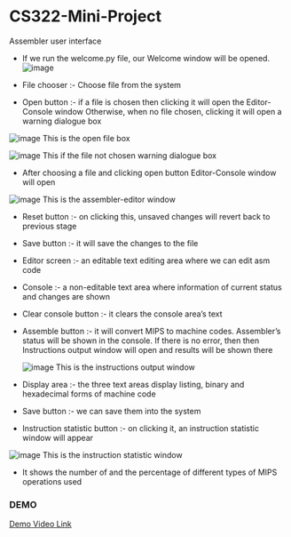 # CS322-Mini-Project
Assembler user interface

- If we run the welcome.py file, our Welcome window will be opened.
![image](https://github.com/Sanskritiq/CS322-Mini-Project/assets/72336465/3430b59c-f56c-4a15-a9b8-613917b2e60f)

- File chooser :- Choose file from the system
- Open button :- if a file is chosen then clicking it will open the Editor-Console window Otherwise, when no file chosen, clicking it will open a warning dialogue box

![image](https://github.com/Sanskritiq/CS322-Mini-Project/assets/72336465/b2f37272-27db-40eb-93e7-3f3980c8efd3)
This is the open file box

![image](https://github.com/Sanskritiq/CS322-Mini-Project/assets/72336465/a11a2314-debe-49d3-9b91-df2e6d8b6797)
This if the file not chosen warning dialogue box

- After choosing a file and clicking open button Editor-Console window will open

![image](https://github.com/Sanskritiq/CS322-Mini-Project/assets/72336465/220ffa5a-5ef6-40f4-be79-273b78c0babf)
This is the assembler-editor window

- Reset button :- on clicking this, unsaved changes will revert back to previous stage
- Save button :- it will save the changes to the file
- Editor screen :- an editable text editing area where we can edit asm code
- Console :- a non-editable text area where information of current status and changes are shown
- Clear console button :- it clears the console area’s text
- Assemble button :- it will convert MIPS to machine codes. Assembler’s status will be shown in the console. If there is no error, then then Instructions output window will open and results will be shown there

  ![image](https://github.com/Sanskritiq/CS322-Mini-Project/assets/72336465/c0f57a63-3f62-43c8-ab1f-bd869b03e5a4)
  This is the instructions output window

- Display area :- the three text areas display listing, binary and hexadecimal forms of machine code
- Save button :- we can save them into the system
- Instruction statistic button :- on clicking it, an instruction statistic window will appear

![image](https://github.com/Sanskritiq/CS322-Mini-Project/assets/72336465/62774d8a-e6f9-4536-9316-e943674a67a2)
This is the instruction statistic window

- It shows the number of and the percentage of different types of MIPS operations used

### DEMO
[Demo Video Link](https://drive.google.com/file/d/12gyon2pFIIcTv243baa-45uX1slStztD/view?usp=sharing)




